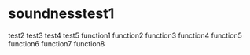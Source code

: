 # soundnesstest1
 test2 
 test3 
 test4 
 test5 
 function1 
 function2 
 function3 
 function4 
 function5 
 function6 
 function7 
 function8 
